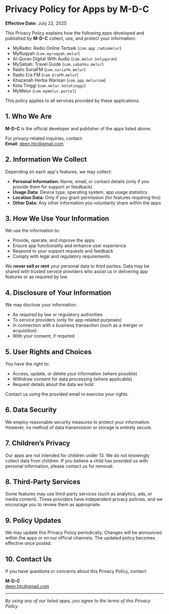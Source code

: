 # Privacy Policy for Apps by M-D-C

**Effective Date:** July 22, 2025

This Privacy Policy explains how the following apps developed and published by **M-D-C** collect, use, and protect your information:

- MyRadio: Radio Online Terbaik (`com.app.radiomelur`)
- MyRuqyah (`com.myruqyah.melur`)
- Al-Quran Digital With Audio (`com.melur.holyquran`)
- MySabah: Travel Guide (`com.sabahku.melur`)
- Radio SuriaFM (`com.suriafm.melur`)
- Radio Era FM (`com.EraFM.melur`)
- Khazanah Herba Warisan (`com.app.melurcom`)
- Kota Tinggi (`com.melur.kotatinggi`)
- MyMelur (`com.mymelur.portal`)

This policy applies to all services provided by these applications.

## 1. Who We Are

**M-D-C** is the official developer and publisher of the apps listed above.

For privacy-related inquiries, contact:  
**Email:** deen.htc@gmail.com

## 2. Information We Collect

Depending on each app's features, we may collect:

- **Personal Information:** Name, email, or contact details (only if you provide them for support or feedback)
- **Usage Data:** Device type, operating system, app usage statistics
- **Location Data:** Only if you grant permission (for features requiring this)
- **Other Data:** Any other information you voluntarily share within the apps

## 3. How We Use Your Information

We use the information to:

- Provide, operate, and improve the apps
- Ensure app functionality and enhance user experience
- Respond to your support requests and feedback
- Comply with legal and regulatory requirements

We **never sell or rent** your personal data to third parties. Data may be shared with trusted service providers who assist us in delivering app features or as required by law.

## 4. Disclosure of Your Information

We may disclose your information:

- As required by law or regulatory authorities
- To service providers (only for app-related purposes)
- In connection with a business transaction (such as a merger or acquisition)
- With your consent, if required

## 5. User Rights and Choices

You have the right to:

- Access, update, or delete your information (where possible)
- Withdraw consent for data processing (where applicable)
- Request details about the data we hold

Contact us using the provided email to exercise your rights.

## 6. Data Security

We employ reasonable security measures to protect your information. However, no method of data transmission or storage is entirely secure.

## 7. Children’s Privacy

Our apps are not intended for children under 13. We do not knowingly collect data from children. If you believe a child has provided us with personal information, please contact us for removal.

## 8. Third-Party Services

Some features may use third-party services (such as analytics, ads, or media content). These providers have independent privacy policies, and we encourage you to review them as appropriate.

## 9. Policy Updates

We may update this Privacy Policy periodically. Changes will be announced within the apps or on our official channels. The updated policy becomes effective once posted.

## 10. Contact Us

If you have questions or concerns about this Privacy Policy, contact:

**M-D-C**  
deen.htc@gmail.com

---

*By using any of our listed apps, you agree to the terms of this Privacy Policy.*

